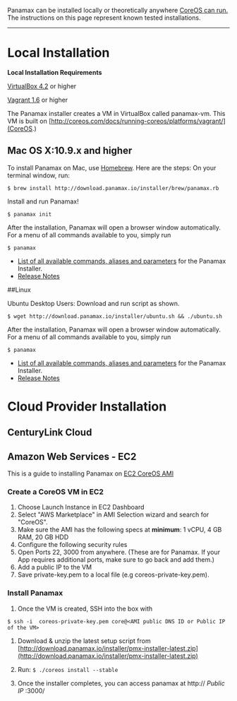 Panamax can be installed locally or theoretically anywhere [CoreOS can run.](http://coreos.com/docs/) The  instructions on this page represent known tested installations. 


***


# Local Installation

**Local Installation Requirements**


[VirtualBox 4.2](https://www.virtualbox.org/wiki/Downloads/) or higher

[Vagrant 1.6](http://www.vagrantup.com/downloads.html/) or higher


The Panamax installer creates a VM in VirtualBox called panamax-vm. This VM is built on [http://coreos.com/docs/running-coreos/platforms/vagrant/](CoreOS.)

## Mac OS X:10.9.x and higher

To install Panamax on Mac, use [Homebrew](http://brew.sh/). Here are the steps:
On your terminal window, run:

`$ brew install http://download.panamax.io/installer/brew/panamax.rb`

Install and run Panamax! 

`$ panamax init`

After the installation, Panamax will open a browser window automatically.
For a menu of all commands available to you, simply run

`$ panamax`

* [List of all available commands, aliases and parameters](https://github.com/CenturyLinkLabs/panamax-ui/wiki/Panamax-Installer-Commands) for the Panamax Installer.
* [Release Notes](https://github.com/CenturyLinkLabs/panamax-ui/wiki/Release-Notes)

##Linux

Ubuntu Desktop Users: Download and run script as shown.

`$ wget http://download.panamax.io/installer/ubuntu.sh && ./ubuntu.sh`

After the installation, Panamax will open a browser window automatically.
For a menu of all commands available to you, simply run

`$ panamax`

* [List of all available commands, aliases and parameters](https://github.com/CenturyLinkLabs/panamax-ui/wiki/Panamax-Installer-Commands) for the Panamax Installer.
* [Release Notes](https://github.com/CenturyLinkLabs/panamax-ui/wiki/Release-Notes)

# Cloud Provider Installation

## CenturyLink Cloud

## Amazon Web Services - EC2
This is a guide to installing Panamax on [EC2 CoreOS AMI](http://coreos.com/docs/running-coreos/cloud-providers/ec2/)

### Create a CoreOS VM in EC2
1. Choose Launch Instance in EC2 Dashboard 
1. Select "AWS Marketplace" in AMI Selection wizard and search for "CoreOS".
1. Make sure the AMI has the following specs at **minimum**: 1 vCPU, 4 GB RAM, 20 GB HDD
1. Configure the following security rules
1. Open Ports 22, 3000 from anywhere. (These are for Panamax. If your App requires additional ports, make sure to go back and add them.) 
1. Add a public IP to the VM
1. Save private-key.pem to a local file (e.g coreos-private-key.pem).

### Install Panamax
1. Once the VM is created, SSH into the box with

`$ ssh -i  coreos-private-key.pem core@<AMI public DNS ID or Public IP of the VM>`

1. Download & unzip the latest setup script from [http://download.panamax.io/installer/pmx-installer-latest.zip](http://download.panamax.io/installer/pmx-installer-latest.zip)

1. Run:
`$ ./coreos install --stable`

1. Once the installer completes, you can access panamax at http:// _Public IP_ :3000/